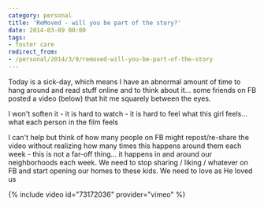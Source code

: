 ```yaml
---
category: personal
title: 'ReMoved - will you be part of the story?'
date: 2014-03-09 00:00
tags:
- foster care
redirect_from:
- /personal/2014/3/9/removed-will-you-be-part-of-the-story
---
```


Today is a sick-day, which means I have an abnormal amount of time to hang around and read stuff online and to think about it... some friends on FB posted a video (below) that hit me squarely between the eyes.

I won't soften it - it is hard to watch - it is hard to feel what this girl feels... what each person in the film feels

I can't help but think of how many people on FB might repost/re-share the video without realizing how many times this happens around them each week - this is not a far-off thing... it happens in and around our neighborhoods each week. We need to stop sharing / liking / whatever on FB and start opening our homes to these kids. We need to love as He loved us

{% include video id="73172036" provider="vimeo" %}
